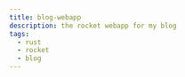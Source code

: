 ```yaml
---
title: blog-webapp
description: the rocket webapp for my blog
tags:
  - rust
  - rocket
  - blog
---
```

